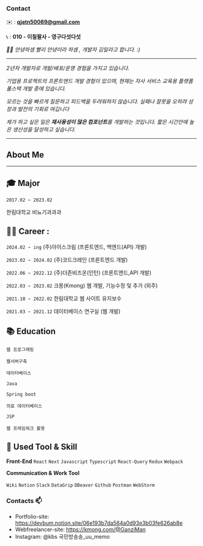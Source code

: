 ### Contact

✉️ : **qjatn50089@gmail.com**

📞 : **010 - 이칠팔사 - 영구다섯다섯**

<p>
  <em>
   👋🏻 안녕하셈 빨리 안녕이라 하셈 , 개발자 김일라고 합니다. :)

---

2년차 개발자로 개발/배포/운영 경험을 가지고 있습니다.

기업용 프로젝트의 프론트엔드 개발 경험이 있으며, 현재는 자사 서비스 교육용 플랫폼 풀스택 개발 중에 있습니다.

모르는 것을 빠르게 질문하고 피드백을 두려워하지 않습니다. 실패나 잘못을 오히려 성장과 발전의 기회로 여깁니다

제가 하고 싶은 일은 **재사용성이 많은 컴포넌트**를 개발하는 것입니다. 짧은 시간안에 높은 생산성을 달성하고 싶습니다.

  </em>  
</p>

***



## About Me

---

## **🎓 Major**

`2017.02 ~ 2023.02` 

한림대학교 비뇨기과과과 

## **👩‍💻 Career  :**

`2024.02 ~ ing` 
(주)아이스크림 (프론트엔드, 백엔드(API) 개발)

`2023.02 ~ 2024.02` 
(주)코드크레인 (프론트엔드 개발)

`2022.06 ~ 2022.12` 
(주)더존비즈온(인턴)  (프론트엔드,API 개발)

`2022.03 ~ 2023.02`  크몽(Kmong) 웹 개발, 기능수정 및 추가 (외주)

`2021.10 ~ 2022.02` 
한림대학교 웹 사이트 유지보수  

`2021.03 ~ 2021.12` 
데이터베이스 연구실 (웹 개발)

## 📚 **Education**

`웹 프로그래밍` 

`웹서버구축` 

`데이터베이스` 

`Java` 

`Spring boot` 

`의료 데이터베이스`  

`JSP` 

`웹 프레임워크 활용` 

## 📝 **Used Tool & Skill**

**Front-End**
`React` `Next` `Javascript` `Typescript` `React-Query` `Redux` `Webpack`

**Communication & Work Tool**

`Wiki`  `Notion`  `Slack` `DataGrip` `DBeaver` `Github` `Postman` `WebStorm`


### Contacts 📫

* Portfolio-site: https://devbum.notion.site/06e193b7da564a0d93e3b03fe626ab8e
* Webfreelancer-site: https://kmong.com/@GanziMan 
* Instagram: @kbs 국민방송송_uu_memo

